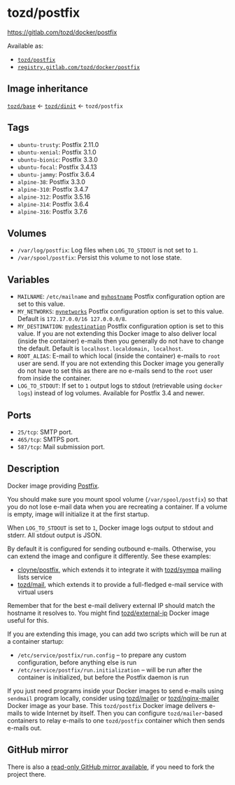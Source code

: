 # tozd/postfix

<https://gitlab.com/tozd/docker/postfix>

Available as:

- [`tozd/postfix`](https://hub.docker.com/r/tozd/postfix)
- [`registry.gitlab.com/tozd/docker/postfix`](https://gitlab.com/tozd/docker/postfix/container_registry)

## Image inheritance

[`tozd/base`](https://gitlab.com/tozd/docker/base) ← [`tozd/dinit`](https://gitlab.com/tozd/docker/dinit) ← `tozd/postfix`

## Tags

- `ubuntu-trusty`: Postfix 2.11.0
- `ubuntu-xenial`: Postfix 3.1.0
- `ubuntu-bionic`: Postfix 3.3.0
- `ubuntu-focal`: Postfix 3.4.13
- `ubuntu-jammy`: Postfix 3.6.4
- `alpine-38`: Postfix 3.3.0
- `alpine-310`: Postfix 3.4.7
- `alpine-312`: Postfix 3.5.16
- `alpine-314`: Postfix 3.6.4
- `alpine-316`: Postfix 3.7.6

## Volumes

- `/var/log/postfix`: Log files when `LOG_TO_STDOUT` is not set to `1`.
- `/var/spool/postfix`: Persist this volume to not lose state.

## Variables

- `MAILNAME`: `/etc/mailname` and [`myhostname`](https://www.postfix.org/postconf.5.html#myhostname) Postfix configuration option are set to this value.
- `MY_NETWORKS`: [`mynetworks`](https://www.postfix.org/postconf.5.html#mynetworks)
  Postfix configuration option is set to this value. Default is `172.17.0.0/16 127.0.0.0/8`.
- `MY_DESTINATION`: [`mydestination`](https://www.postfix.org/postconf.5.html#mynetworks)
  Postfix configuration option is set to this value.
  If you are not extending this Docker image to also deliver local (inside the container)
  e-mails then you generally do not have to change the default.
  Default is `localhost.localdomain, localhost`.
- `ROOT_ALIAS`: E-mail to which local (inside the container) e-mails to `root` user
  are send.
  If you are not extending this Docker image you generally do not have to set this
  as there are no e-mails send to the `root` user from inside the container.
- `LOG_TO_STDOUT`: If set to `1` output logs to stdout (retrievable using `docker logs`) instead of log volumes. Available for Postfix 3.4 and newer.

## Ports

- `25/tcp`: SMTP port.
- `465/tcp`: SMTPS port.
- `587/tcp`: Mail submission port.

## Description

Docker image providing [Postfix](http://www.postfix.org/).

You should make sure you mount spool volume (`/var/spool/postfix`) so that you do not
lose e-mail data when you are recreating a container. If a volume is empty, image
will initialize it at the first startup.

When `LOG_TO_STDOUT` is set to `1`, Docker image logs output to stdout and stderr. All stdout output is JSON.

By default it is configured for sending outbound e-mails. Otherwise, you can extend
the image and configure it differently. See these examples:

- [cloyne/postfix](https://github.com/cloyne/docker-postfix), which extends it to integrate
  it with [tozd/sympa](https://gitlab.com/tozd/docker/sympa) mailing lists service
- [tozd/mail](https://gitlab.com/tozd/docker/mail), which extends it to provide a full-fledged
  e-mail service with virtual users

Remember that for the best e-mail delivery external IP should match the hostname it resolves to.
You might find [tozd/external-ip](https://gitlab.com/tozd/docker/external-ip) Docker image useful
for this.

If you are extending this image, you can add two scripts which will be run at a container startup:

- `/etc/service/postfix/run.config` – to prepare any custom configuration, before anything else is run
- `/etc/service/postfix/run.initialization` – will be run after the container is initialized, but before the
  Postfix daemon is run

If you just need programs inside your Docker images to send e-mails using `sendmail` program
locally, consider using [tozd/mailer](https://gitlab.com/tozd/docker/mailer) or
[tozd/nginx-mailer](https://gitlab.com/tozd/docker/nginx-mailer) Docker image as your base.
This `tozd/postfix` Docker image delivers e-mails to wide Internet by itself.
Then you can configure `tozd/mailer`-based containers to relay e-mails to one `tozd/postfix`
container which then sends e-mails out.

## GitHub mirror

There is also a [read-only GitHub mirror available](https://github.com/tozd/docker-postfix),
if you need to fork the project there.
